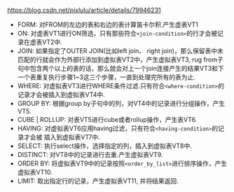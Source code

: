 
https://blog.csdn.net/pixlulu/article/details/79946231

* FORM: 对FROM的左边的表和右边的表计算笛卡尔积.产生虚表VT1
* ON: 对虚表VT1进行ON筛选，只有那些符合`<join-condition>`的行才会被记录在虚表VT2中.
* JOIN: 如果指定了OUTER JOIN(比如left join、 right join)，那么保留表中未匹配的行就会作为外部行添加到虚拟表VT2中，产生虚拟表VT3, rug from子句中包含两个以上的表的话，那么就会对上一个join连接产生的结果VT3和下一个表重复执行步骤1~3这三个步骤，一直到处理完所有的表为止.
* WHERE: 对虚拟表VT3进行WHERE条件过滤.只有符合`<where-condition>`的记录才会被插入到虚拟表VT4中.
* GROUP BY: 根据group by子句中的列，对VT4中的记录进行分组操作，产生VT5.
* CUBE | ROLLUP: 对表VT5进行cube或者rollup操作，产生表VT6.
* HAVING: 对虚拟表VT6应用having过滤，只有符合`<having-condition>`的记录才会被 插入到虚拟表VT7中.
* SELECT: 执行select操作，选择指定的列，插入到虚拟表VT8中.
* DISTINCT: 对VT8中的记录进行去重.产生虚拟表VT9.
* ORDER BY: 将虚拟表VT9中的记录按照`<order_by_list>`进行排序操作，产生虚拟表VT10.
* LIMIT: 取出指定行的记录，产生虚拟表VT11, 并将结果返回.

